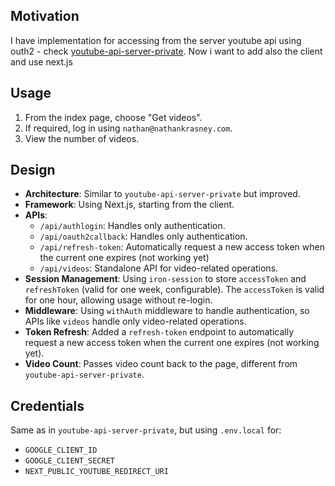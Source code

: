<h2>Motivation</h2>
I have implementation for accessing from the server youtube api using outh2 - check <a href='https://github.com/NathanKr/youtube-api-server-private'>youtube-api-server-private</a>. Now i want to add also the client and use next.js

<h2>Usage</h2>
    <ol>
        <li>From the index page, choose "Get videos".</li>
        <li>If required, log in using <code>nathan@nathankrasney.com</code>.</li>
        <li>View the number of videos.</li>
    </ol>


<h2>Design</h2>
    <ul>
        <li><strong>Architecture</strong>: Similar to <code>youtube-api-server-private</code> but improved.</li>
        <li><strong>Framework</strong>: Using Next.js, starting from the client.</li>
        <li><strong>APIs</strong>:
            <ul>
                <li><code>/api/authlogin</code>: Handles only authentication.</li>
                <li><code>/api/oauth2callback</code>: Handles only authentication.</li>
                <li><code>/api/refresh-token</code>: Automatically request a new access token when the current one expires (not working yet)</li>
                <li><code>/api/videos</code>: Standalone API for video-related operations.</li>
            </ul>
        </li>
        <li><strong>Session Management</strong>: Using <code>iron-session</code> to store <code>accessToken</code> and <code>refreshToken</code> (valid for one week, configurable). The <code>accessToken</code> is valid for one hour, allowing usage without re-login.</li>
        <li><strong>Middleware</strong>: Using <code>withAuth</code> middleware to handle authentication, so APIs like <code>videos</code> handle only video-related operations.</li>
        <li><strong>Token Refresh</strong>: Added a <code>refresh-token</code> endpoint to automatically request a new access token when the current one expires (not working yet).</li>
        <li><strong>Video Count</strong>: Passes video count back to the page, different from <code>youtube-api-server-private</code>.</li>
    </ul>

<h2>Credentials</h2>
    <p>Same as in <code>youtube-api-server-private</code>, but using <code>.env.local</code> for:</p>
    <ul>
        <li><code>GOOGLE_CLIENT_ID</code></li>
        <li><code>GOOGLE_CLIENT_SECRET</code></li>
        <li><code>NEXT_PUBLIC_YOUTUBE_REDIRECT_URI</code></li>
    </ul>
